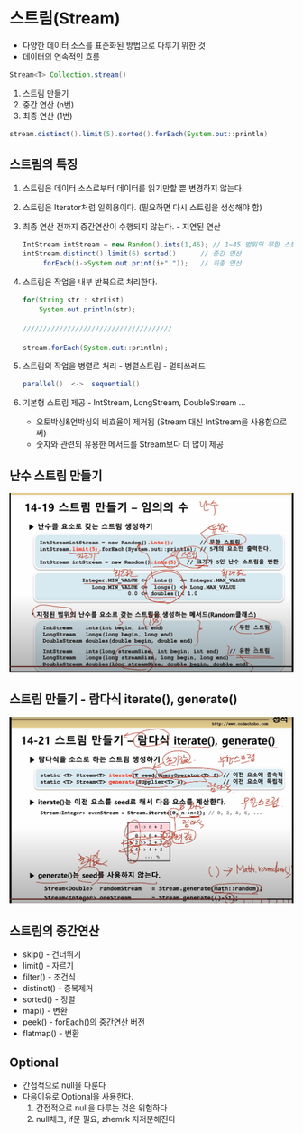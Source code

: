 # 스트림(Stream)

- 다양한 데이터 소스를 표준화된 방법으로 다루기 위한 것
- 데이터의 연속적인 흐름

```java
Stream<T> Collection.stream()
```

1. 스트림 만들기
2. 중간 연산 (n번)
3. 최종 연산 (1번)

```java
stream.distinct().limit(5).sorted().forEach(System.out::println)
```



## 스트림의 특징

1. 스트림은 데이터 소스로부터 데이터를 읽기만할 뿐 변경하지 않는다.

2. 스트림은 Iterator처럼 일회용이다. (필요하면 다시 스트림을 생성해야 함)

3. 최종 연산 전까지 중간연산이 수행되지 않는다. - 지연된 연산

   ```java
   IntStream intStream = new Random().ints(1,46); // 1~45 범위의 무한 스트림
   intStream.distinct().limit(6).sorted()      // 중간 연산
       .forEach(i->System.out.print(i+","));   // 최종 연산
   ```

4. 스트림은 작업을 내부 반복으로 처리한다.

   ```java
   for(String str : strList)
       System.out.println(str);
   
   /////////////////////////////////////
   
   stream.forEach(System.out::println);
   ```

5. 스트림의 작업을 병렬로 처리 - 병렬스트림 - 멀티쓰레드

   ```java
   parallel()  <->  sequential()
   ```

6. 기본형 스트림 제공 - IntStream, LongStream, DoubleStream ...

   - 오토박싱&언박싱의 비효율이 제거됨 (Stream<Integer> 대신 IntStream을 사용함으로써)
   - 숫자와 관련되 유용한 메서드를 Stream<T>보다 더 많이 제공 

   

## 난수 스트림 만들기

![image-20210823172757458](md-images/image-20210823172757458.png)



## 스트림 만들기 - 람다식 iterate(), generate()

![image-20210823173807734](md-images/image-20210823173807734.png)



## 스트림의 중간연산

- skip() - 건너뛰기
- limit() - 자르기
- filter() - 조건식
- distinct() - 중복제거
- sorted() - 정렬
- map() - 변환
- peek() - forEach()의 중간연산 버전
- flatmap() - 변환



## Optional<T>

- 간접적으로 null을 다룬다
- 다음이유로 Optional을 사용한다.
  1. 간접적으로 null을 다루는 것은 위험하다
  2. null체크, if문 필요, zhemrk 지저분해진다